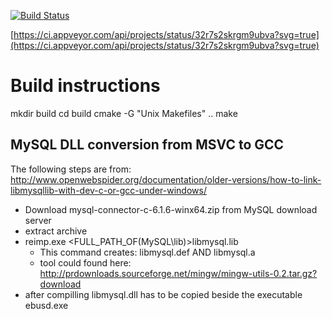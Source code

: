 [![Build Status](https://travis-ci.org/m7b/ebusd.svg?branch=master)](https://travis-ci.org/m7b/ebusd)

[https://ci.appveyor.com/api/projects/status/32r7s2skrgm9ubva?svg=true](https://ci.appveyor.com/api/projects/status/32r7s2skrgm9ubva?svg=true)


Build instructions
==================

mkdir build
cd build
cmake -G "Unix Makefiles" ..
make


MySQL DLL conversion from MSVC to GCC
-------------------------------------

The following steps are from:
http://www.openwebspider.org/documentation/older-versions/how-to-link-libmysqllib-with-dev-c-or-gcc-under-windows/

- Download mysql-connector-c-6.1.6-winx64.zip from MySQL download server
- extract archive
- reimp.exe <FULL_PATH_OF(MySQL\lib)>libmysql.lib
  - This command creates: libmysql.def AND libmysql.a
  - tool could found here: http://prdownloads.sourceforge.net/mingw/mingw-utils-0.2.tar.gz?download
- after compilling libmysql.dll has to be copied beside the executable ebusd.exe
